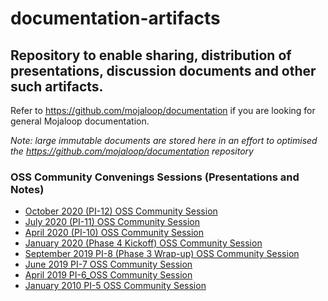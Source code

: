 # documentation-artifacts

Repository to enable sharing, distribution of presentations, discussion documents and other such artifacts.
--

Refer to https://github.com/mojaloop/documentation if you are looking for general Mojaloop documentation.

_Note: large immutable documents are stored here in an effort to optimised the https://github.com/mojaloop/documentation repository_


### OSS Community Convenings Sessions (Presentations and Notes)

- [October 2020 (PI-12) OSS Community Session](./presentations/October%202020%20Community%20Event)
- [July 2020 (PI-11) OSS Community Session](./presentations/July%202020%20Community%20Event)
- [April 2020 (PI-10) OSS Community Session](./presentations/April%202020%20Community%20Event)
- [January 2020 (Phase 4 Kickoff) OSS Community Session](./presentations/January%202020%20OSS%20Community%20Session)
- [September 2019 PI-8 (Phase 3 Wrap-up) OSS Community Session](./presentations/September%202019%20PI-8_OSS_community%20session)
- [June 2019 PI-7 OSS Community Session](./presentations/June%202019%20PI-7_OSS_community%20session)
- [April 2019 PI-6_OSS Community Session](./presentations/April%202019%20PI-6_OSS_community%20session/)
- [January 2010 PI-5 OSS Community Session](./presentations/January%202019)

